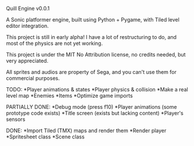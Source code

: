 Quill Engine v0.0.1

A Sonic platformer engine, built using Python + Pygame, with Tiled level editor integration.

This project is still in early alpha! I have a lot of restructuring to do, and most of the physics are not yet working.

This project is under the MIT No Attribution license, no credits needed, but very appreciated.

All sprites and audios are property of Sega, and you can't use them for commercial purposes.

TODO:
*Player animations & states
*Player physics & collision
*Make a real level map
*Enemies
*Items
*Optimize game imports

PARTIALLY DONE:
*Debug mode (press f10)
*Player animations (some prototype code exists)
*Title screen (exists but lacking content)
*Player's sensors

DONE:
*Import Tiled (TMX) maps and render them
*Render player
*Spritesheet class
*Scene class

